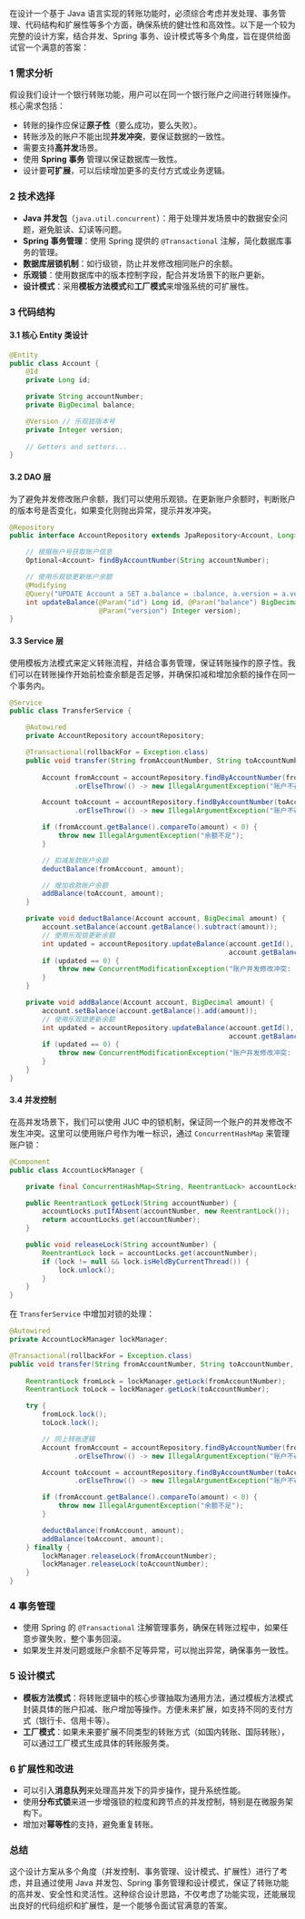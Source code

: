 在设计一个基于 Java 语言实现的转账功能时，必须综合考虑并发处理、事务管理、代码结构和扩展性等多个方面，确保系统的健壮性和高效性。以下是一个较为完整的设计方案，结合并发、Spring 事务、设计模式等多个角度，旨在提供给面试官一个满意的答案：

### 1   需求分析

假设我们设计一个银行转账功能，用户可以在同一个银行账户之间进行转账操作。核心需求包括：

- 转账的操作应保证**原子性**（要么成功，要么失败）。
- 转账涉及的账户不能出现**并发冲突**，要保证数据的一致性。
- 需要支持**高并发**场景。
- 使用 **Spring 事务** 管理以保证数据库一致性。
- 设计要**可扩展**，可以后续增加更多的支付方式或业务逻辑。

### 2   技术选择

- **Java 并发包**（`java.util.concurrent`）：用于处理并发场景中的数据安全问题，避免脏读、幻读等问题。
- **Spring 事务管理**：使用 Spring 提供的 `@Transactional` 注解，简化数据库事务的管理。
- **数据库层锁机制**：如行级锁，防止并发修改相同账户的余额。
- **乐观锁**：使用数据库中的版本控制字段，配合并发场景下的账户更新。
- **设计模式**：采用**模板方法模式**和**工厂模式**来增强系统的可扩展性。

### 3   代码结构

#### 3.1   核心 Entity 类设计
```java
@Entity
public class Account {
    @Id
    private Long id;

    private String accountNumber;
    private BigDecimal balance;

    @Version // 乐观锁版本号
    private Integer version;
    
    // Getters and setters...
}
```

#### 3.2   DAO 层
为了避免并发修改账户余额，我们可以使用乐观锁。在更新账户余额时，判断账户的版本号是否变化，如果变化则抛出异常，提示并发冲突。

```java
@Repository
public interface AccountRepository extends JpaRepository<Account, Long> {

    // 根据账户号获取账户信息
    Optional<Account> findByAccountNumber(String accountNumber);

    // 使用乐观锁更新账户余额
    @Modifying
    @Query("UPDATE Account a SET a.balance = :balance, a.version = a.version + 1 WHERE a.id = :id AND a.version = :version")
    int updateBalance(@Param("id") Long id, @Param("balance") BigDecimal balance,
                      @Param("version") Integer version);
}
```

#### 3.3   Service 层

使用模板方法模式来定义转账流程，并结合事务管理，保证转账操作的原子性。我们可以在转账操作开始前检查余额是否足够，并确保扣减和增加余额的操作在同一个事务内。

```java
@Service
public class TransferService {

    @Autowired
    private AccountRepository accountRepository;

    @Transactional(rollbackFor = Exception.class)
    public void transfer(String fromAccountNumber, String toAccountNumber, BigDecimal amount) {
        
        Account fromAccount = accountRepository.findByAccountNumber(fromAccountNumber)
                .orElseThrow(() -> new IllegalArgumentException("账户不存在: " + fromAccountNumber));

        Account toAccount = accountRepository.findByAccountNumber(toAccountNumber)
                .orElseThrow(() -> new IllegalArgumentException("账户不存在: " + toAccountNumber));

        if (fromAccount.getBalance().compareTo(amount) < 0) {
            throw new IllegalArgumentException("余额不足");
        }

        // 扣减发款账户余额
        deductBalance(fromAccount, amount);

        // 增加收款账户余额
        addBalance(toAccount, amount);
    }

    private void deductBalance(Account account, BigDecimal amount) {
        account.setBalance(account.getBalance().subtract(amount));
        // 使用乐观锁更新余额
        int updated = accountRepository.updateBalance(account.getId(),
                                                      account.getBalance(), account.getVersion());
        if (updated == 0) {
            throw new ConcurrentModificationException("账户并发修改冲突: " + account.getAccountNumber());
        }
    }

    private void addBalance(Account account, BigDecimal amount) {
        account.setBalance(account.getBalance().add(amount));
        // 使用乐观锁更新余额
        int updated = accountRepository.updateBalance(account.getId(),
                                                      account.getBalance(), account.getVersion());
        if (updated == 0) {
            throw new ConcurrentModificationException("账户并发修改冲突: " + account.getAccountNumber());
        }
    }
}
```

#### 3.4   并发控制

在高并发场景下，我们可以使用 JUC 中的锁机制，保证同一个账户的并发修改不发生冲突。这里可以使用账户号作为唯一标识，通过 `ConcurrentHashMap` 来管理账户锁：

```java
@Component
public class AccountLockManager {

    private final ConcurrentHashMap<String, ReentrantLock> accountLocks = new ConcurrentHashMap<>();

    public ReentrantLock getLock(String accountNumber) {
        accountLocks.putIfAbsent(accountNumber, new ReentrantLock());
        return accountLocks.get(accountNumber);
    }

    public void releaseLock(String accountNumber) {
        ReentrantLock lock = accountLocks.get(accountNumber);
        if (lock != null && lock.isHeldByCurrentThread()) {
            lock.unlock();
        }
    }
}
```

在 `TransferService` 中增加对锁的处理：

```java
@Autowired
private AccountLockManager lockManager;

@Transactional(rollbackFor = Exception.class)
public void transfer(String fromAccountNumber, String toAccountNumber, BigDecimal amount) {
    
    ReentrantLock fromLock = lockManager.getLock(fromAccountNumber);
    ReentrantLock toLock = lockManager.getLock(toAccountNumber);

    try {
        fromLock.lock();
        toLock.lock();

        // 同上转账逻辑
        Account fromAccount = accountRepository.findByAccountNumber(fromAccountNumber)
                .orElseThrow(() -> new IllegalArgumentException("账户不存在: " + fromAccountNumber));

        Account toAccount = accountRepository.findByAccountNumber(toAccountNumber)
                .orElseThrow(() -> new IllegalArgumentException("账户不存在: " + toAccountNumber));

        if (fromAccount.getBalance().compareTo(amount) < 0) {
            throw new IllegalArgumentException("余额不足");
        }

        deductBalance(fromAccount, amount);
        addBalance(toAccount, amount);
    } finally {
        lockManager.releaseLock(fromAccountNumber);
        lockManager.releaseLock(toAccountNumber);
    }
}
```

### 4   事务管理

- 使用 Spring 的 `@Transactional` 注解管理事务，确保在转账过程中，如果任意步骤失败，整个事务回滚。
- 如果发生并发问题或账户余额不足等异常，可以抛出异常，确保事务一致性。

### 5   设计模式

- **模板方法模式**：将转账逻辑中的核心步骤抽取为通用方法，通过模板方法模式封装具体的账户扣减、账户增加等操作。方便未来扩展，如支持不同的支付方式（银行卡、信用卡等）。
- **工厂模式**：如果未来要扩展不同类型的转账方式（如国内转账、国际转账），可以通过工厂模式生成具体的转账服务类。

### 6   扩展性和改进

- 可以引入**消息队列**来处理高并发下的异步操作，提升系统性能。
- 使用**分布式锁**来进一步增强锁的粒度和跨节点的并发控制，特别是在微服务架构下。
- 增加对**幂等性**的支持，避免重复转账。

### 总结

这个设计方案从多个角度（并发控制、事务管理、设计模式、扩展性）进行了考虑，并且通过使用 Java 并发包、Spring 事务管理和设计模式，保证了转账功能的高并发、安全性和灵活性。这种综合设计思路，不仅考虑了功能实现，还能展现出良好的代码组织和扩展性，是一个能够令面试官满意的答案。